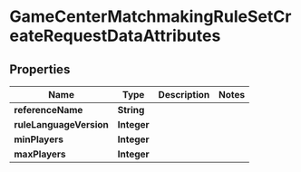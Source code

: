

# GameCenterMatchmakingRuleSetCreateRequestDataAttributes


## Properties

| Name | Type | Description | Notes |
|------------ | ------------- | ------------- | -------------|
|**referenceName** | **String** |  |  |
|**ruleLanguageVersion** | **Integer** |  |  |
|**minPlayers** | **Integer** |  |  |
|**maxPlayers** | **Integer** |  |  |



